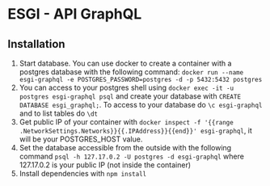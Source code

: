 # ESGI - API GraphQL

## Installation

1. Start database. You can use docker to create a container with a postgres database with the following command: `docker run --name esgi-graphql -e POSTGRES_PASSWORD=postgres -d -p 5432:5432 postgres`
2. You can access to your postgres shell using `docker exec -it -u postgres esgi-graphql psql` and create your database with `CREATE DATABASE esgi_graphql;`. To access to your database do `\c esgi-graphql` and to list tables do `\dt`
3. Get public IP of your container with `docker inspect -f '{{range .NetworkSettings.Networks}}{{.IPAddress}}{{end}}' esgi-graphql`, it will be your POSTGRES_HOST value.
4. Set the database accessible from the outside with the following command `psql -h 127.17.0.2 -U postgres -d esgi-graphql` where 127.17.0.2 is your public IP (not inside the container)
4. Install dependencies with `npm install`